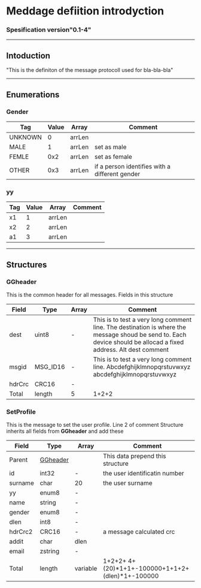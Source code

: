 # Meddage defiition introdyction
### Spesification version"0.1-4"
___
## Intoduction
"This is the definiton of the message protocoll used for bla-bla-bla"
___
## Enumerations
### Gender

|Tag|Value|Array|Comment|
|------|-----|-----|------------------------------|
|UNKNOWN|0|arrLen||
|MALE|1|arrLen|  set as male|
|FEMLE|0x2|arrLen|  set as female|
|OTHER|0x3|arrLen|  if a person identifies with a different gender |
### yy

|Tag|Value|Array|Comment|
|------|-----|-----|------------------------------|
|x1|1|arrLen||
|x2|2|arrLen||
|a1|3|arrLen||
___
## Structures
### GGheader
   This is the common header for all messages.
Fields in this structure

|Field|Type|Array|Comment|
|------|-----|-----|------------------------------|
|dest|uint8|-| This is to test a very long comment line.         The destination is where the message shoud be send to.        Each device should be allocad a fixed address.       Alt dest comment|
|msgid|MSG_ID16|-|  This is to test a very long comment line. Abcdefghijklmnopqrstuvwxyz abcdefghijklmnopqrstuvwxyz|
|hdrCrc|CRC16|-||
|Total| length|5|1+2+2|
### SetProfile
   This is the message to set the user profile.   Line 2 of comment
Structure inherits all fields from **GGheader** and add these

|Field|Type|Array|Comment|
|------|-----|-----|------------------------------|
|Parent|[GGheader](#ggheader)||This data prepend this structure|
|id|int32|-|  the user identificatin number|
|surname|char|20|  the user surname|
|yy|enum8|-||
|name|string|-||
|gender|enum8|-||
|dlen|int8|-||
|hdrCrc2|CRC16|-|  a message calculated crc|
|addit|char|dlen||
|email|zstring|-||
|Total| length|variable|1+2+2+ 4+ (20)*1+1+-100000+1+1+2+ (dlen)*1+-100000|